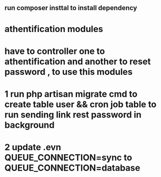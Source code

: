 ## run composer insttal to install dependency

# athentification modules

# have to controller one to athentification and another to reset password , to use this modules

# 1 run php artisan migrate cmd to create table user && cron job table to run sending link rest password in background

# 2 update .evn QUEUE_CONNECTION=sync to QUEUE_CONNECTION=database
